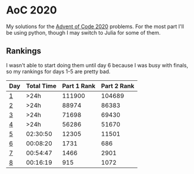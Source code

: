 # AoC 2020
My solutions for the [Advent of Code 2020](https://adventofcode.com/2020/) problems. For the most part I'll be using python, though I may switch to Julia for some of them.

## Rankings
I wasn't able to start doing them until day 6 because I was busy with finals, so my rankings for days 1-5 are pretty bad.

| Day                             | Total Time     | Part 1 Rank | Part 2 Rank | 
| ------------------------------- | -------------- | ----------- | ----------- | 
| [1](day_1)                      | >24h           | 111900      | 104689      | 
| [2](day_2)                      | >24h           | 88974       | 86383       | 
| [3](day_3)                      | >24h           | 71698       | 69430       | 
| [4](day_4)                      | >24h           | 56286       | 51670       | 
| [5](day_5)                      | 02:30:50       | 12305       | 11501       | 
| [6](day_6)                      | 00:08:20       | 1731        | 686         | 
| [7](day_7)                      | 00:54:47       | 1466        | 2901        | 
| [8](day_8)                      | 00:16:19       | 915         | 1072        | 
